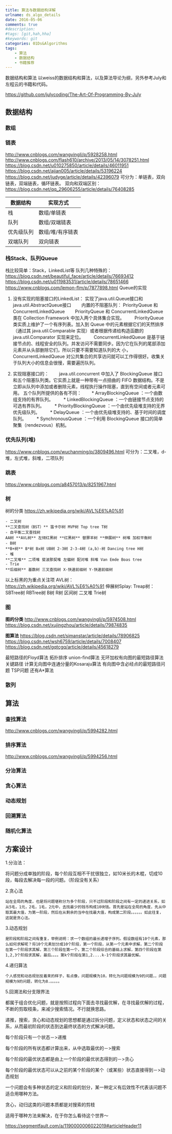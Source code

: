 ```yaml
---
title: 算法与数据结构详解
urlname: ds_algo_details
date: 2016-05-06
comments: true
#description: 
#tags: [git,hah,hha]
#keywords: git
categories: 01Ds&Algorithms
tags:
    - 算法
    - 数据结构
    - 书籍推荐
---
```



数据结构和算法
以weiss的数据结构和算法，以及算法导论为纲，另外参考July和左程云的书籍和代码。

https://github.com/julycoding/The-Art-Of-Programming-By-July

## 数据结构
 
### 数组

### 链表
http://www.cnblogs.com/wangyingli/p/5928258.html
http://www.cnblogs.com/flash610/archive/2013/05/14/3078251.html
https://blog.csdn.net/u010275850/article/details/46011951
https://blog.csdn.net/ajian005/article/details/53196224
https://blog.csdn.net/judyge/article/details/42396079
可分为：单链表，双向链表，双端链表，循环链表。
双向和双端区别：https://blog.csdn.net/qq_29606255/article/details/76408285

数据结构 |	实现方式
---|---
栈 | 数组/单链表
队列 |	数组/双端链表
优先级队列 |	数组/堆/有序链表
双端队列 |	双向链表

### 栈Stack、队列Queue
栈比较简单：Stack，LinkedList等
队列几种特殊的：
https://blog.csdn.net/beautiful_face/article/details/76693412
https://blog.csdn.net/u011983531/article/details/78651466
https://www.cnblogs.com/lemon-flm/p/7877898.html
Queue的实现
1. 没有实现的阻塞接口的LinkedList： 实现了java.util.Queue接口和java.util.AbstractQueue接口
　　内置的不阻塞队列： PriorityQueue 和 ConcurrentLinkedQueue
　　PriorityQueue 和 ConcurrentLinkedQueue 类在 Collection Framework 中加入两个具体集合实现。 
　　PriorityQueue 类实质上维护了一个有序列表。加入到 Queue 中的元素根据它们的天然排序（通过其 java.util.Comparable 实现）或者根据传递给构造函数的 java.util.Comparator 实现来定位。
　　ConcurrentLinkedQueue 是基于链接节点的、线程安全的队列。并发访问不需要同步。因为它在队列的尾部添加元素并从头部删除它们，所以只要不需要知道队列的大 小，　　　　    　　ConcurrentLinkedQueue 对公共集合的共享访问就可以工作得很好。收集关于队列大小的信息会很慢，需要遍历队列。

2. 实现阻塞接口的：
　　java.util.concurrent 中加入了 BlockingQueue 接口和五个阻塞队列类。它实质上就是一种带有一点扭曲的 FIFO 数据结构。不是立即从队列中添加或者删除元素，线程执行操作阻塞，直到有空间或者元素可用。
五个队列所提供的各有不同：
　　* ArrayBlockingQueue ：一个由数组支持的有界队列。
　　* LinkedBlockingQueue ：一个由链接节点支持的可选有界队列。
　　* PriorityBlockingQueue ：一个由优先级堆支持的无界优先级队列。
　　* DelayQueue ：一个由优先级堆支持的、基于时间的调度队列。
　　* SynchronousQueue ：一个利用 BlockingQueue 接口的简单聚集（rendezvous）机制。

### 优先队列(堆)
https://www.cnblogs.com/wuchanming/p/3809496.html
可分为：二叉堆，d-堆，左式堆，斜堆，二项队列

### 跳表
https://www.cnblogs.com/a8457013/p/8251967.html


### 树

树的分类
https://zh.wikipedia.org/wiki/AVL%E6%A0%91
```
- 二叉树	
**二叉查找树（BST）** 笛卡尔树 MVP树 Top tree T树
- 自平衡二叉查找树	
AA树 **AVL树** 左倾红黑树 **红黑树** 替罪羊树 **伸展树** 树堆 加权平衡树
- B树	
**B+树** B*树 Bx树 UB树 2-3树 2-3-4树 (a,b)-树 Dancing tree H树
- 堆	
**二叉堆** 二项堆 斐波那契堆 左偏树 配对堆 斜堆 Van Emde Boas tree
- Trie	
**后缀树** 基数树 三叉查找树 X-快速前缀树 Y-快速前缀树
```
以上标黑的为重点关注项
AVL树：https://zh.wikipedia.org/wiki/AVL%E6%A0%91
伸展树Splay:
Treap树：
SBTree树
RBTree树
B树
R树
区间树
二叉堆
Trie树


### 图
**图的分类**
http://www.cnblogs.com/wangyingli/p/5974508.html
https://blog.csdn.net/xujingzhou/article/details/79874835

**图算法**
https://blog.csdn.net/simanstar/article/details/78906825
https://blog.csdn.net/wsh6759/article/details/7008407
https://blog.csdn.net/gqtcgq/article/details/45618279


最短路径的Floyd算法
拓扑排序
union-find算法
无环加权有向图的最短路径算法
关键路径
计算无向图中连通分量的Kosaraju算法
有向图中含必经点的最短路径问题
TSP问题
还有A*算法


### 散列

## 算法

### 查找算法
http://www.cnblogs.com/wangyingli/p/5994282.html

### 排序算法
http://www.cnblogs.com/wangyingli/p/5994256.html

### 分治算法

### 贪心算法

### 动态规划

### 回溯算法

### 随机化算法


## 方案设计


1.分治法：

   将问题分成单独的阶段，每个阶段互相不干扰很独立，如10米长的木棍，切成10段，每段去解决每一段的问题。（阶段没有关系）

2.贪心法

    站在全局的角度，也是将问题堪称分为多个阶段，只不过阶段和阶段之间有一定的递进关系，如从5毛，1元，2毛，1毛，2元中，去找最少的钱币构成10块钱。首先是站在全局的角度，先从中取其最大值，为第一阶段，然后在从剩余的当中在找最大值，构成第二阶段。。。。。。如此往复，这就是贪心法。

3.动态规划

    是阶段和阶段之间有重复，举例说明：求一个数组的最长递增子序列。假设数组有10个元素，那么如何求解呢？将10个元素划分成10个阶段，第一个阶段，从第一个元素中求解，第二个阶段在第一个阶段求其解，第三个阶段在第一个，第二个阶段综合的基础上求解，第四个阶段在第1,2,3个阶段求其解，最后。。。。第k个阶段在第1,2....k-1个阶段求其最优解。

4.递归算法

    个人感觉和动态规划反着来的样子，有点像，问题规模为10，转化为问题规模为9的问题，，问题规模为9的问题，转化为8.。。。。。

5.回溯法和分支限界法

  都属于组合优化问题，就是按照过程向下面去寻找最优解，在寻找最优解的过程，不断的剪取枝条，来减少搜索情况。不行就换思路。


  递推，搜索，贪心和动态规划的思想都是通过拆分问题，定义状态和状态之间的关系，从而最初阶段的状态到达最终状态的方式解决问题。

每个阶段只有一个状态－>递推

每个阶段的所有状态都计算出来，从中选取最优的－>搜索

每个阶段的最优状态都是由上一个阶段的最优状态得到的－>贪心

每个阶段的最优状态可以从之前的某个阶段的某个（或某些）状态直接得到－>动态规划

一个问题会有多种状态的定义和阶段的划分，某一种定义有后效性不代表该问题不适合用哪种方法。

贪心，动归这类的问题本质都是对搜索的剪枝

适用于哪种方法来解决，在于你怎么看待这个世界～

https://segmentfault.com/a/1190000006022019#articleHeader11